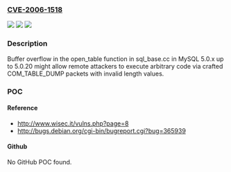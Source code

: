 ### [CVE-2006-1518](https://cve.mitre.org/cgi-bin/cvename.cgi?name=CVE-2006-1518)
![](https://img.shields.io/static/v1?label=Product&message=n%2Fa&color=blue)
![](https://img.shields.io/static/v1?label=Version&message=n%2Fa&color=blue)
![](https://img.shields.io/static/v1?label=Vulnerability&message=n%2Fa&color=brighgreen)

### Description

Buffer overflow in the open_table function in sql_base.cc in MySQL 5.0.x up to 5.0.20 might allow remote attackers to execute arbitrary code via crafted COM_TABLE_DUMP packets with invalid length values.

### POC

#### Reference
- http://www.wisec.it/vulns.php?page=8
- http://bugs.debian.org/cgi-bin/bugreport.cgi?bug=365939

#### Github
No GitHub POC found.

